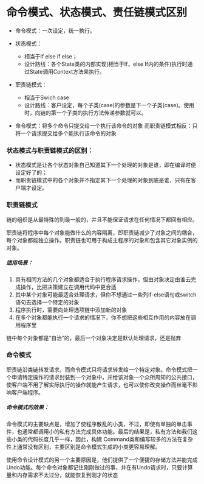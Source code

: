 # 命令模式、状态模式、责任链模式区别

* 命令模式：一次设定，统一执行。
* 状态模式：
   * 相当于If else if else；
   * 设计路线：各个State类的内部实现(相当于If，else If内的条件)执行时通过State调用Context方法来执行。
* 职责链模式：
   * 相当于Swich case
   * 设计路线：客户设定，每个子类(case)的参数是下一个子类(case)。使用时，向链的第一个子类的执行方法传递参数就可以。

* 命令模式：将多个命令只提交给一个执行该命令的对象
 而职责链模式相反：只将一个请求提交给多个能执行该命令的对象

### 状态模式与职责链模式的区别：

* 状态模式是让各个状态对象自己知道其下一个处理的对象是谁，即在编译时便设定好了的；
* 而职责链模式中的各个对象并不指定其下一个处理的对象到底是谁，只有在客户端才设定。

### 职责链模式

链的组织是从最特殊的到最一般的，并且不能保证请求在任何情况下都回有相应。

职责链将程序中每个对象能做什么的内容隔离，即职责链减少了对象之间的耦合，每个对象都能独立操作。职责链也可用于构成主程序的对象和包含其它对象实例的对象。

##### 适用场景：

1. 具有相同方法的几个对象都适合于执行程序请求操作，但由对象决定由谁去完成操作，比把决策建立在调用代码中更合适
2. 其中某个对象可能最适合处理请求，但你不想通过一些列if-else语句或switch语句去选择一个特定的对象
3. 程序执行时，需要向处理选项链中添加新的对象
4. 在多个对象都能执行一个请求的情况下，你不想把这些相互作用的内容放在调用程序里

链中每个对象都是“自治”的，最后一个对象决定是默认处理请求，还是抛弃

### 命令模式

职责链沿类链转发请求，而命令模式只将请求转发给一个特定对象。命令模式把一个申请特定操作的请求封装到一个对象中，并给该对象一个众所周知的公共接口，使客户端不用了解实际执行的操作就能产生请求，也可以使你改变操作而丝毫不影响客户端程序。

##### 命令模式的效果：

命令模式的主要缺点是，增加了使程序散乱的小类，不过，即使有单独的单击事件，也通常都调用小的私有方法完成具体功能。最后的结果是，私有方法和我们这些小类的代码长度几乎一样，因此，构建 Command类和编写较多的方法在复杂性上通常没有区别，主要区别是命令模式生成的小类更容易理解。

使用命令设计模式的另一个主要原因是，他们提供了一个便捷的存储方法并能完成Undo功能。每个命令对象都记住刚刚做过的事，并在有Undo请求时，只要计算量和内存需求不太过分，就能恢复到刚才的状态
